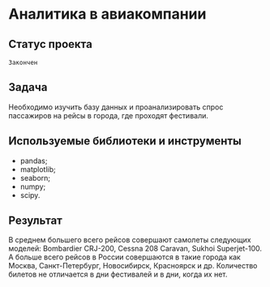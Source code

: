 # Аналитика в авиакомпании

## Статус проекта
`Закончен`

## Задача
Необходимо изучить базу данных и проанализировать спрос пассажиров на рейсы в города, где проходят фестивали.

## Используемые библиотеки и инструменты
- pandas;
- matplotlib;
- seaborn;
- numpy;
- scipy.

## Результат
В среднем большего всего рейсов совершают самолеты следующих моделей: Bombardier CRJ-200, Cessna 208 Caravan, Sukhoi Superjet-100. А больше всего рейсов в России совершаются в такие города как Москва, Санкт-Петербург, Новосибирск, Красноярск и др. Количество билетов не отличается в дни фестивалей и в дни, когда их нет.